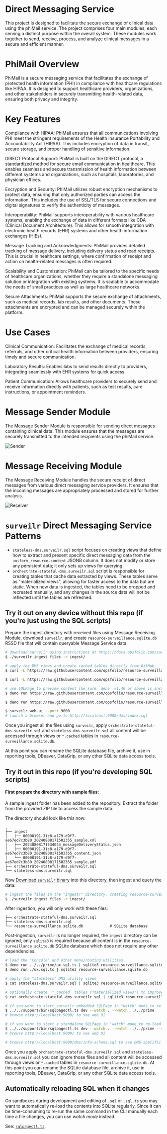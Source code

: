 # Direct Messaging Service

This project is designed to facilitate the secure exchange of clinical data
using the phiMail service. The project comprises four main modules, each serving
a distinct purpose within the overall system. These modules work together to
send, receive, process, and analyze clinical messages in a secure and efficient
manner.

# PhiMail Overview

PhiMail is a secure messaging service that facilitates the exchange of protected
health information (PHI) in compliance with healthcare regulations like HIPAA.
It is designed to support healthcare providers, organizations, and other
stakeholders in securely transmitting health-related data, ensuring both privacy
and integrity.

# Key Features

Compliance with HIPAA: PhiMail ensures that all communications involving PHI
meet the stringent requirements of the Health Insurance Portability and
Accountability Act (HIPAA). This includes encryption of data in transit, secure
storage, and proper handling of sensitive information.

DIRECT Protocol Support: PhiMail is built on the DIRECT protocol, a standardized
method for secure email communication in healthcare. This enables seamless and
secure transmission of health information between different systems and
organizations, such as hospitals, laboratories, and physician offices.

Encryption and Security: PhiMail utilizes robust encryption mechanisms to
protect data, ensuring that only authorized parties can access the information.
This includes the use of SSL/TLS for secure connections and digital signatures
to verify the authenticity of messages.

Interoperability: PhiMail supports interoperability with various healthcare
systems, enabling the exchange of data in different formats like CDA (Clinical
Document Architecture). This allows for smooth integration with electronic
health records (EHR) systems and other health information exchanges (HIEs).

Message Tracking and Acknowledgments: PhiMail provides detailed tracking of
message delivery, including delivery status and read receipts. This is crucial
in healthcare settings, where confirmation of receipt and action on
health-related messages is often required.

Scalability and Customization: PhiMail can be tailored to the specific needs of
healthcare organizations, whether they require a standalone messaging solution
or integration with existing systems. It is scalable to accommodate the needs of
small practices as well as large healthcare networks.

Secure Attachments: PhiMail supports the secure exchange of attachments, such as
medical records, lab results, and other documents. These attachments are
encrypted and can be managed securely within the platform.

# Use Cases

Clinical Communication: Facilitates the exchange of medical records, referrals,
and other critical health information between providers, ensuring timely and
secure communication.

Laboratory Results: Enables labs to send results directly to providers,
integrating seamlessly with EHR systems for quick access.

Patient Communication: Allows healthcare providers to securely send and receive
information directly with patients, such as test results, care instructions, or
appointment reminders.

# Message Sender Module

The Message Sender Module is responsible for sending direct messages containing
clinical data. This module ensures that the messages are securely transmitted to
the intended recipients using the phiMail service.

![Sender](assets/phi-mail-sender.drawio.svg)

# Message Receiving Module

The Message Receiving Module handles the secure receipt of direct messages from
various direct messaging service providers. It ensures that the incoming
messages are appropriately processed and stored for further analysis.

![Receiver](assets/phi-mail-receiver.drawio.svg)

# `surveilr` Direct Messaging Service Patterns

- `stateless-dms.surveilr.sql` script focuses on creating views that define how
  to extract and present specific direct messaging data from the
  `uniform_resource.content` JSONB column. It does not modify or store any
  persistent data; it only sets up views for querying.
- `orchestrate-stateful-dms.surveilr.sql` script is responsible for creating
  tables that cache data extracted by views. These tables serve as "materialized
  views", allowing for faster access to the data but are static. When new data
  is ingested, the tables need to be dropped and recreated manually, and any
  changes in the source data will not be reflected until the tables are
  refreshed.

## Try it out on any device without this repo (if you're just using the SQL scripts)

Prepare the ingest directory with received files using Message Receiving Module,
download `surveilr`, and create `resource-surveillance.sqlite.db` RSSD file that
will contain queryable Message Service data.

```bash
# download surveilr using instructions at https://docs.opsfolio.com/surveilr/how-to/installation-guide
$ ./surveilr ingest files -r ingest/

# apply the DMS views and create cached tables directly from GitHub
$ curl -L https://raw.githubusercontent.com/opsfolio/resource-surveillance-commons/main/pattern/direct-messaging-service/stateless-dms.surveilr.sql | sqlite3 resource-surveillance.sqlite.db

$ curl -L https://raw.githubusercontent.com/opsfolio/resource-surveillance-commons/main/pattern/direct-messaging-service/orchestrate-stateful-dms.surveilr.sql | sqlite3 resource-surveillance.sqlite.db

# use SQLPage to preview content (be sure `deno` v1.40 or above is installed)
$ deno run https://raw.githubusercontent.com/opsfolio/resource-surveillance-commons/main/prime/ux.sql.ts | sqlite3 resource-surveillance.sqlite.db

$ deno run https://raw.githubusercontent.com/opsfolio/resource-surveillance-commons/main/pattern/direct-messaging-service/ux.sql.ts | sqlite3 resource-surveillance.sqlite.db

$ surveilr web-ui --port 9000
# launch a browser and go to http://localhost:9000/dms/index.sql
```

Once you ingest all the files using `surveilr`, apply
`orchestrate-stateful-dms.surveilr.sql` and `stateless-dms.surveilr.sql` all
content will be accessed through views or `*.cached` tables in
`resource-surveillance.sqlite.db`.

At this point you can rename the SQLite database file, archive it, use in
reporting tools, DBeaver, DataGrip, or any other SQLite data access tools.

## Try it out in this repo (if you're developing SQL scripts)

#### First prepare the directory with sample files: <br>

A sample ingest folder has been added to the repository. Extract the folder from
the provided ZIP file to access the sample data.

The directory should look like this now:

```
.
├── ingest
│   ├── 00000191-31c8-a179-d9f7-ae67ed7c3b80_20240808171502355_sample.xml
|   ├── 20240808171534044_messageDeliveryStatus.json
│   ├── 00000191-31c8-a179-d9f7-ae67ed7c3b80_20240808171502355_content.json
│   └── 00000191-31c8-a179-d9f7-ae67ed7c3b80_20240808171502355_sample.pdf
├── orchestrate-stateful-dms.surveilr.sql
└── stateless-dms.surveilr.sql
```

Now
[Download `surveilr` binary](https://docs.opsfolio.com/surveilr/how-to/installation-guide/)
into this directory, then ingest and query the data:

```bash
# ingest the files in the "ingest/" directory, creating resource-surveillance.sqlite.db
$ ./surveilr ingest files -r ingest/
```

After ingestion, you will only work with these files:

```
├── orchestrate-stateful-dms.surveilr.sql
├── stateless-dms.surveilr.sql
└── resource-surveillance.sqlite.db            # SQLite database
```

Post-ingestion, `surveilr` is no longer required, the `ingest` directory can be
ignored, only `sqlite3` is required because all content is in the
`resource-surveillance.sqlite.db` SQLite database which does not require any
other dependencies.

```bash
# load the "Console" and other menu/routing utilities
$ deno run ../../prime/ux.sql.ts | sqlite3 resource-surveillance.sqlite.db
$ deno run ./ux.sql.ts | sqlite3 resource-surveillance.sqlite.db

# apply the "stateless" DMS utility views
$ cat stateless-dms.surveilr.sql | sqlite3 resource-surveillance.sqlite.db

# optionally create `*_cached` tables ("materialized views") to improve performance
$ cat orchestrate-stateful-dms.surveilr.sql | sqlite3 resource-surveillance.sqlite.db

# if you want to start surveilr embedded SQLPage in "watch" mode to re-load files automatically
$ ../../support/bin/sqlpagectl.ts dev --watch . --watch ../../prime
# browse http://localhost:9000/ to see web UI

# if you want to start a standalone SQLPage in "watch" mode to re-load files automatically
$ ../../support/bin/sqlpagectl.ts dev --watch . --watch ../../prime --standalone
# browse http://localhost:9000/ to see web UI

# browse http://localhost:9000/dms/info-schema.sql to see DMS-specific
```

Once you apply `orchestrate-stateful-dms.surveilr.sql` and
`stateless-dms.surveilr.sql` you can ignore those files and all content will be
accessed through views or `*.cached` tables in
`resource-surveillance.sqlite.db`. At this point you can rename the SQLite
database file, archive it, use in reporting tools, DBeaver, DataGrip, or any
other SQLite data access tools.

## Automatically reloading SQL when it changes

On sandboxes during development and editing of `.sql` or `.sql.ts` you may want
to automatically re-load the contents into SQLite regularly. Since it can be
time-consuming to re-run the same command in the CLI manually each time a file
changes, you can use _watch mode_ instead.

See: [`sqlpagectl.ts`](../../support/bin/sqlpagectl.ts).
